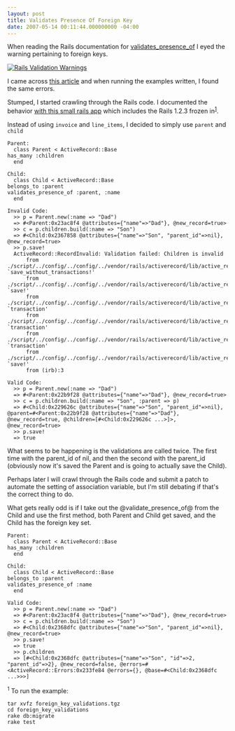 ```yaml
---
layout: post
title: Validates Presence Of Foreign Key
date: 2007-05-14 00:11:44.000000000 -04:00
---
```

When reading the Rails documentation for [validates_presence_of](http://api.rubyonrails.com/classes/ActiveRecord/Validations/ClassMethods.html#M000941) I eyed the warning pertaining to foreign keys.

[![Rails Validation Warnings](/assets/2007/5/14/rails_validation_warnings_1.png "Rails Documentation for 1.2.3")](http://api.rubyonrails.com/classes/ActiveRecord/Validations/ClassMethods.html#M000941)

I came across [this article](http://blog.teksol.info/articles/2006/03/08/do-not-validate-belongs_to-or-else) and when running the examples written, I found the same errors.

Stumped, I started crawling through the Rails code. I documented the behavior [with this small rails app](/assets/2007/5/14/foreign_key_validations.tgz) which includes the Rails 1.2.3 frozen in<sup>[1](#fn1)</sup>.

Instead of using `invoice` and `line_items`, I decided to simply use `parent` and `child`

    Parent:
      class Parent < ActiveRecord::Base
	has_many :children
      end

    Child:
      class Child < ActiveRecord::Base
	belongs_to :parent
	validates_presence_of :parent, :name
      end

    Invalid Code:
      >> p = Parent.new(:name => "Dad")
      => #<Parent:0x23ac8f4 @attributes={"name"=>"Dad"}, @new_record=true>
      >> c = p.children.build(:name => "Son")
      => #<Child:0x2367858 @attributes={"name"=>"Son", "parent_id"=>nil}, @new_record=true>
      >> p.save!
      ActiveRecord::RecordInvalid: Validation failed: Children is invalid
	      from ./script/../config/../config/../vendor/rails/activerecord/lib/active_record/validations.rb:764:in `save_without_transactions!'
	      from ./script/../config/../config/../vendor/rails/activerecord/lib/active_record/transactions.rb:133:in `save!'
	      from ./script/../config/../config/../vendor/rails/activerecord/lib/active_record/connection_adapters/abstract/database_statements.rb:59:in `transaction'
	      from ./script/../config/../config/../vendor/rails/activerecord/lib/active_record/transactions.rb:95:in `transaction'
	      from ./script/../config/../config/../vendor/rails/activerecord/lib/active_record/transactions.rb:121:in `transaction'
	      from ./script/../config/../config/../vendor/rails/activerecord/lib/active_record/transactions.rb:133:in `save!'
	      from (irb):3

    Valid Code:
      >> p = Parent.new(:name => "Dad")
      => #<Parent:0x22b9f28 @attributes={"name"=>"Dad"}, @new_record=true>
      >> c = p.children.build(:name => "Son", :parent => p)
      => #<Child:0x229626c @attributes={"name"=>"Son", "parent_id"=>nil}, @parent=#<Parent:0x22b9f28 @attributes={"name"=>"Dad"}, @new_record=true, @children=[#<Child:0x229626c ...>]>, @new_record=true>
      >> p.save!
      => true


What seems to be happening is the validations are called twice. The first time with the parent_id of nil, and then the second with the parent_id (obviously now it's saved the Parent and is going to actually save the Child).

Perhaps later I will crawl through the Rails code and submit a patch to automate the setting of association variable, but I'm still debating if that's the correct thing to do.

What gets really odd is if I take out the @validate_presence_of@ from the Child and use the first method, both Parent and Child get saved, and the Child has the foreign key set.

    Parent:
      class Parent < ActiveRecord::Base
	has_many :children
      end

    Child:
      class Child < ActiveRecord::Base
	belongs_to :parent
	validates_presence_of :name
      end

    Valid Code:
      >> p = Parent.new(:name => "Dad")
      => #<Parent:0x23ac8f4 @attributes={"name"=>"Dad"}, @new_record=true>
      >> c = p.children.build(:name => "Son")
      => #<Child:0x2368dfc @attributes={"name"=>"Son", "parent_id"=>nil}, @new_record=true>
      >> p.save!
      => true
      >> p.children
      => [#<Child:0x2368dfc @attributes={"name"=>"Son", "id"=>2, "parent_id"=>2}, @new_record=false, @errors=#<ActiveRecord::Errors:0x233fe84 @errors={}, @base=#<Child:0x2368dfc ...>>>]

<div id="fn1"><sup>1</sup> To run the example:

    tar xvfz foreign_key_validations.tgz
    cd foreign_key_validations
    rake db:migrate
    rake test

</div>
